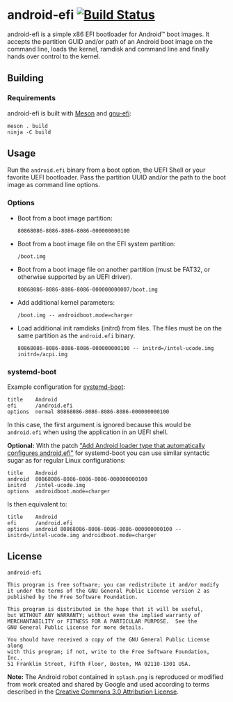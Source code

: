 # android-efi [![Build Status](https://travis-ci.com/me176c-dev/android-efi.svg?branch=master)](https://travis-ci.com/me176c-dev/android-efi)

android-efi is a simple x86 EFI bootloader for Android™ boot images.
It accepts the partition GUID and/or path of an Android boot image on the
command line, loads the kernel, ramdisk and command line and finally hands over
control to the kernel.

## Building
### Requirements
android-efi is built with [Meson] and [gnu-efi]:

```
meson . build
ninja -C build
```

## Usage
Run the `android.efi` binary from a boot option, the UEFI Shell or your favorite UEFI bootloader.
Pass the partition UUID and/or the path to the boot image as command line options.

### Options
- Boot from a boot image partition:

  ```
  80868086-8086-8086-8086-000000000100
  ```

- Boot from a boot image file on the EFI system partition:

  ```
  /boot.img
  ```

- Boot from a boot image file on another partition (must be FAT32, or otherwise
  supported by an UEFI driver).
  
  ```
  80868086-8086-8086-8086-000000000007/boot.img
  ```

- Add additional kernel parameters:

  ```
  /boot.img -- androidboot.mode=charger
  ```

- Load additional init ramdisks (initrd) from files. The files must be on the same partition as the `android.efi` binary.

  ```
  80868086-8086-8086-8086-000000000100 -- initrd=/intel-ucode.img initrd=/acpi.img
  ```

### systemd-boot
Example configuration for [systemd-boot]:

```
title    Android
efi      /android.efi
options  normal 80868086-8086-8086-8086-000000000100
```

In this case, the first argument is ignored because this would be `android.efi`
when using the application in an UEFI shell.

**Optional:** With the patch
["Add Android loader type that automatically configures android.efi"](https://github.com/me176c-dev/systemd-boot-me176c/commit/7ea60c70324d059542987d16d518c2677e958772)
for systemd-boot you can use similar syntactic sugar as for regular Linux configurations:

```
title    Android
android  80868086-8086-8086-8086-000000000100
initrd   /intel-ucode.img
options  androidboot.mode=charger
```

Is then equivalent to:

```
title    Android
efi      /android.efi
options  android 80868086-8086-8086-8086-000000000100 -- initrd=/intel-ucode.img androidboot.mode=charger
```

## License
```
android-efi

This program is free software; you can redistribute it and/or modify
it under the terms of the GNU General Public License version 2 as
published by the Free Software Foundation.

This program is distributed in the hope that it will be useful,
but WITHOUT ANY WARRANTY; without even the implied warranty of
MERCHANTABILITY or FITNESS FOR A PARTICULAR PURPOSE.  See the
GNU General Public License for more details.

You should have received a copy of the GNU General Public License along
with this program; if not, write to the Free Software Foundation, Inc.,
51 Franklin Street, Fifth Floor, Boston, MA 02110-1301 USA.
```

**Note:** The Android robot contained in `splash.png` is reproduced or modified from work created and
shared by Google and used according to terms described in the 
[Creative Commons 3.0 Attribution License](https://creativecommons.org/licenses/by/3.0/).

[Meson]: http://mesonbuild.com
[gnu-efi]: https://sourceforge.net/projects/gnu-efi/
[systemd-boot]: https://www.freedesktop.org/wiki/Software/systemd/systemd-boot/
